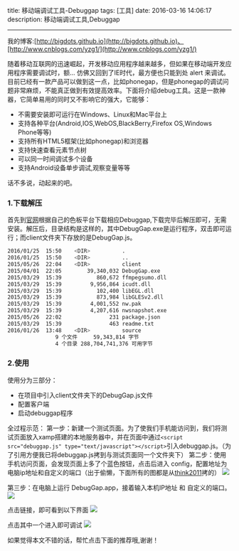 title: 移动端调试工具-Debuggap
tags: [工具]
date: 2016-03-16 14:06:17
description: 移动端调试工具,Debuggap

---

我的博客:[http://bigdots.github.io](http://bigdots.github.io)、[http://www.cnblogs.com/yzg1/](http://www.cnblogs.com/yzg1/)

随着移动互联网的迅速崛起，开发移动应用程序越来越多，但如果在移动端开发应用程序需要调试时，额… 仿佛又回到了IE时代，最方便也只能到处 alert 来调试。目前已经有一款产品可以做到这一点，比如phonegap，但是phonegap的调试问题非常麻烦，不能真正做到有效提高效率。下面将介绍debug工具。这是一款神器，它简单易用的同时又不影响它的强大，它能够：

<!-- more -->

+ 不需要安装即可运行在Windows、Linux和Mac平台上
+ 支持各种平台(Android,IOS,WebOS,BlackBerry,Firefox OS,Windows Phone等等)
+ 支持所有HTML5框架(比如phonegap)和浏览器
+ 支持快速查看元素节点树
+ 可以同一时间调试多个设备
+ 支持Android设备单步调试,观察变量等等


话不多说，动起来的吧。

### 1.下载解压
首先到[官网](http://www.debuggap.com/)根据自己的色板平台下载相应Debuggap,下载完毕后解压即可，无需安装。解压后，目录结构是这样的，其中DebugGap.exe是运行程序，双击即可运行；而client文件夹下存放的是DebugGap.js。
```bash
2016/01/25  15:50    <DIR>          .
2016/01/25  15:50    <DIR>          ..
2015/05/26  22:04    <DIR>          client
2015/04/01  22:05        39,340,032 DebugGap.exe
2015/03/29  15:39           860,672 ffmpegsumo.dll
2015/03/29  15:39         9,956,864 icudt.dll
2015/03/29  15:39           102,400 libEGL.dll
2015/03/29  15:39           873,984 libGLESv2.dll
2015/03/29  15:39         4,001,552 nw.pak
2015/03/29  15:39         4,207,616 nwsnapshot.exe
2015/05/26  22:02               231 package.json
2015/03/29  15:39               463 readme.txt
2016/01/26  13:48    <DIR>          source
               9 个文件     59,343,814 字节
               4 个目录 288,704,741,376 可用字节
```
### 2.使用
使用分为三部分：
+ 在项目中引入client文件夹下的DebugGap.js文件
+ 配置客户端
+ 启动debuggap程序

全过程示范：
第一步：新建一个测试页面。为了使我们手机能访问到，我们将测试页面放入xamp搭建的本地服务器中，并在页面中通过`<script src="debuggap.js" type="text/javascript"></script>`引入debuggap.js。（为了引用方便我已将debuggap.js拷到与测试页面同一个文件夹下）
第二步：使用手机访问页面，会发现页面上多了个蓝色按钮，点击后进入 config，配置地址为电脑ip地址和自定义的端口（出于偷懒，下面所有的图都是从[think2011](https://cnodejs.org/topic/54ff176fc1749396754897e5)拷的）
![](http://images2015.cnblogs.com/blog/733894/201603/733894-20160316132105209-1710430782.gif)


第三步：在电脑上运行 DebugGap.app，接着输入本机IP地址 和 自定义的端口。
![](http://images2015.cnblogs.com/blog/733894/201603/733894-20160316132130818-29108219.png)


点击链接，即可看到以下界面
![](http://images2015.cnblogs.com/blog/733894/201603/733894-20160316132144834-1036741627.png)



点击其中一个进入即可调试
![](http://images2015.cnblogs.com/blog/733894/201603/733894-20160316132210037-1723401607.png)

如果觉得本文不错的话，帮忙点击下面的推荐哦,谢谢！

